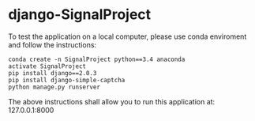 # django-SignalProject

To test the application on a local computer, please use conda enviroment and follow the instructions:
```
conda create -n SignalProject python==3.4 anaconda
activate SignalProject
pip install django==2.0.3
pip install django-simple-captcha
python manage.py runserver
```
The above instructions shall allow you to run this application at: 127.0.0.1:8000
